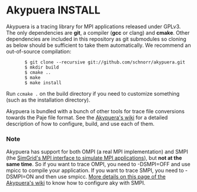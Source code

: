 Akypuera INSTALL
================

Akypuera is a tracing library for MPI applications released under
GPLv3. The only dependencies are __git__, a compiler (__gcc__ or
clang) and __cmake__. Other dependencies are included in this
repository as git submodules so cloning as below should be sufficient
to take them automatically. We recommend an out-of-source compilation:

           $ git clone --recursive git://github.com/schnorr/akypuera.git
           $ mkdir build
           $ cmake ..
           $ make
           $ make install

Run `ccmake .` on the build directory if you need to customize
something (such as the installation directory).

Akypuera is bundled with a bunch of other tools for trace file
conversions towards the Paje file format. See the [Akypuera's
wiki](https://github.com/schnorr/akypuera/wiki) for a detailed
description of how to configure, build, and use each of them.

### Note

Akypuera has support for both OMPI (a real MPI implementation) and
SMPI (the [SimGrid's MPI interface to simulate MPI
applications](http://simgrid.gforge.inria.fr/simgrid/3.7/doc/group__SMPI__API.html)),
but __not at the same time__. So if you want to trace OMPI, you need
to -DSMPI=OFF and use mpicc to compile your application. If you want
to trace SMPI, you need to -DSMPI=ON and then use smpicc. [More
details on this page of the Akypuera's
wiki](https://github.com/schnorr/akypuera/wiki/SMPIWithAkypuera) to
know how to configure aky with SMPI.